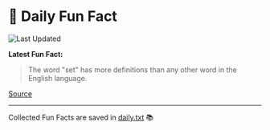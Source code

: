 # 🌟 Daily Fun Fact

![Last Updated](https://img.shields.io/badge/Last_Updated-2025_08_06-blue?style=flat-square)

**Latest Fun Fact:**

> The word "set" has more definitions than any other word in the English language.

[Source](http://www.djtech.net/humor/useless_facts.htm)

---

Collected Fun Facts are saved in [daily.txt](daily.txt) 📚
